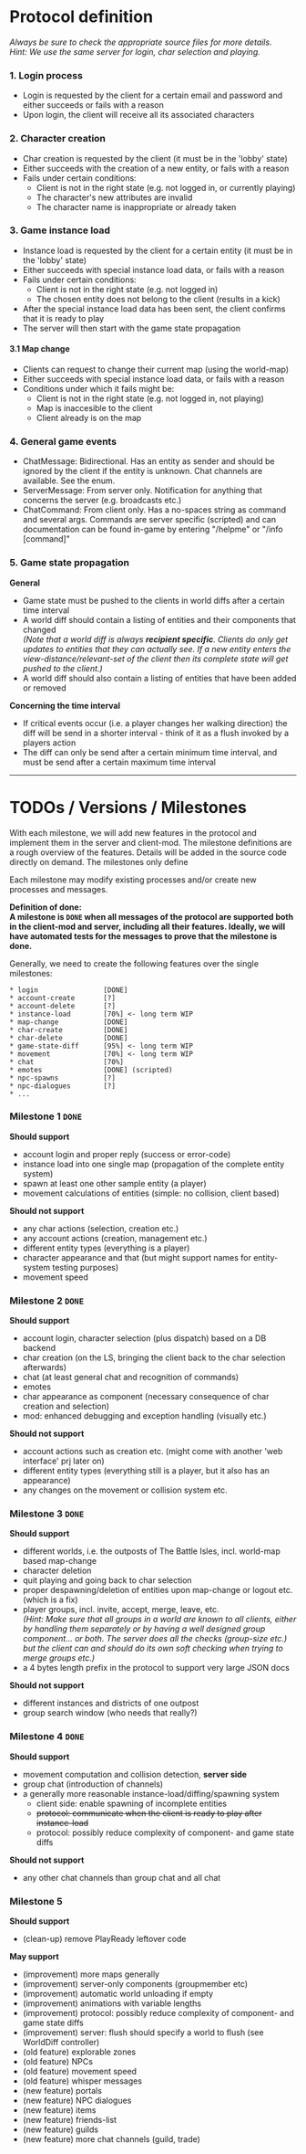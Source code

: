 # Protocol definition

_Always be sure to check the appropriate source files for more details._  
_Hint: We use the same server for login, char selection and playing._

### 1. Login process

- Login is requested by the client for a certain email and password and either succeeds or fails with a reason
- Upon login, the client will receive all its associated characters

### 2. Character creation

- Char creation is requested by the client (it must be in the 'lobby' state)
- Either succeeds with the creation of a new entity, or fails with a reason
- Fails under certain conditions:
  - Client is not in the right state (e.g. not logged in, or currently playing)
  - The character's new attributes are invalid
  - The character name is inappropriate or already taken

### 3. Game instance load

- Instance load is requested by the client for a certain entity (it must be in the 'lobby' state)
- Either succeeds with special instance load data, or fails with a reason
- Fails under certain conditions:
  - Client is not in the right state (e.g. not logged in)
  - The chosen entity does not belong to the client (results in a kick)
- After the special instance load data has been sent, the client confirms that it is ready to play
- The server will then start with the game state propagation

#### 3.1 Map change

- Clients can request to change their current map (using the world-map)
- Either succeeds with special instance load data, or fails with a reason
- Conditions under which it fails might be:
  - Client is not in the right state (e.g. not logged in, not playing)
  - Map is inaccesible to the client
  - Client already is on the map

### 4. General game events

- ChatMessage: Bidirectional. Has an entity as sender and should be ignored by the client if the entity is unknown. Chat channels are available. See the enum.
- ServerMessage: From server only. Notification for anything that concerns the server (e.g. broadcasts etc.)
- ChatCommand: From client only. Has a no-spaces string as command and several args. Commands are server specific (scripted) and can documentation can be found in-game by entering "/helpme" or "/info [command]"

### 5. Game state propagation

**General**  

- Game state must be pushed to the clients in world diffs after a certain time interval 
- A world diff should contain a listing of entities and their components that changed  
_(Note that a world diff is always **recipient specific**. Clients do only get updates to entities that they can actually see. If a new entity enters the view-distance/relevant-set of the client then its complete state will get pushed to the client.)_
- A world diff should also contain a listing of entities that have been added or removed

**Concerning the time interval**  

- If critical events occur (i.e. a player changes her walking direction) the diff will be send in a shorter interval - think of it as a flush invoked by a players action
- The diff can only be send after a certain minimum time interval, and must be send after a certain maximum time interval

---

# TODOs / Versions / Milestones

With each milestone, we will add new features in the protocol and implement them in the server and client-mod. The milestone definitions are a rough overview of the features. Details will be added in the source code directly on demand. The milestones only define 

Each milestone may modify existing processes and/or create new processes and messages.

**Definition of done:  
A milestone is `DONE` when all messages of the protocol are supported both in the client-mod and server, including all their features. Ideally, we will have automated tests for the messages to prove that the milestone is done.**

Generally, we need to create the following features over the single milestones:  

```
* login                [DONE]
* account-create       [?]
* account-delete       [?]
* instance-load        [70%] <- long term WIP
* map-change           [DONE]
* char-create          [DONE]
* char-delete          [DONE]
* game-state-diff      [95%] <- long term WIP
* movement             [70%] <- long term WIP
* chat                 [70%]
* emotes               [DONE] (scripted)
* npc-spawns           [?]
* npc-dialogues        [?]
* ...
```

### Milestone 1 `DONE`

**Should support**  

- account login and proper reply (success or error-code)
- instance load into one single map (propagation of the complete entity system)
- spawn at least one other sample entity (a player)
- movement calculations of entities (simple: no collision, client based)

**Should not support**

- any char actions (selection, creation etc.)
- any account actions (creation, management etc.)
- different entity types (everything is a player)
- character appearance and that (but might support names for entity-system testing purposes)
- movement speed

### Milestone 2 `DONE`

**Should support**

- account login, character selection (plus dispatch) based on a DB backend
- char creation (on the LS, bringing the client back to the char selection afterwards)
- chat (at least general chat and recognition of commands)
- emotes
- char appearance as component (necessary consequence of char creation and selection)
- mod: enhanced debugging and exception handling (visually etc.)

**Should not support**

- account actions such as creation etc. (might come with another 'web interface' prj later on)
- different entity types (everything still is a player, but it also has an appearance)
- any changes on the movement or collision system etc.

### Milestone 3 `DONE`

**Should support**

- different worlds, i.e. the outposts of The Battle Isles, incl. world-map based map-change
- character deletion
- quit playing and going back to char selection
- proper despawning/deletion of entities upon map-change or logout etc. (which is a fix)
- player groups, incl. invite, accept, merge, leave, etc.  
_(Hint: Make sure that all groups in a world are known to all clients, either by handling them separately or by having a well designed group component... or both. The server does all the checks (group-size etc.) but the client can and should do its own soft checking when trying to merge groups etc.)_
- a 4 bytes length prefix in the protocol to support very large JSON docs

**Should not support**

- different instances and districts of one outpost
- group search window (who needs that really?)

### Milestone 4 `DONE`

**Should support**

- movement computation and collision detection, **server side**
- group chat (introduction of channels)
- a generally more reasonable instance-load/diffing/spawning system
  - client side: enable spawning of incomplete entities
  - ~~protocol: communicate when the client is ready to play after instance-load~~
  - protocol: possibly reduce complexity of component- and game state diffs

**Should not support**

- any other chat channels than group chat and all chat

### Milestone 5

**Should support**
- (clean-up) remove PlayReady leftover code

**May support**

- (improvement) more maps generally
- (improvement) server-only components (groupmember etc)
- (improvement) automatic world unloading if empty
- (improvement) animations with variable lengths
- (improvement) protocol: possibly reduce complexity of component- and game state diffs
- (improvement) server: flush should specify a world to flush (see WorldDiff controller)
- (old feature) explorable zones
- (old feature) NPCs
- (old feature) movement speed
- (old feature) whisper messages
- (new feature) portals
- (new feature) NPC dialogues
- (new feature) items
- (new feature) friends-list
- (new feature) guilds
- (new feature) more chat channels (guild, trade)
